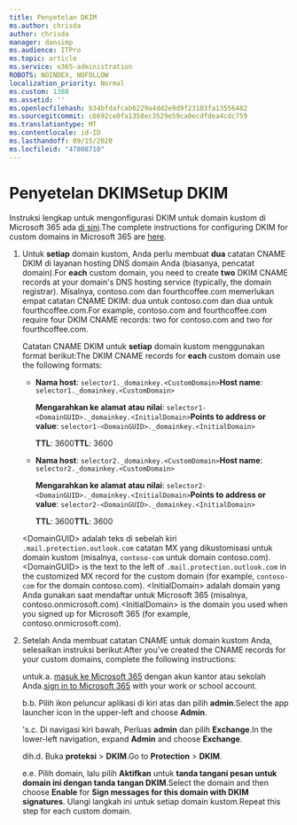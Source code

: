 ```yaml
---
title: Penyetelan DKIM
ms.author: chrisda
author: chrisda
manager: dansimp
ms.audience: ITPro
ms.topic: article
ms.service: o365-administration
ROBOTS: NOINDEX, NOFOLLOW
localization_priority: Normal
ms.custom: 1388
ms.assetid: ''
ms.openlocfilehash: b34bfdafcab6229a4dd2e9d9f23103fa13556482
ms.sourcegitcommit: c6692ce0fa1358ec3529e59ca0ecdfdea4cdc759
ms.translationtype: MT
ms.contentlocale: id-ID
ms.lasthandoff: 09/15/2020
ms.locfileid: "47808710"
---
```

# <a name="setup-dkim"></a><span data-ttu-id="52689-102">Penyetelan DKIM</span><span class="sxs-lookup"><span data-stu-id="52689-102">Setup DKIM</span></span>

<span data-ttu-id="52689-103">Instruksi lengkap untuk mengonfigurasi DKIM untuk domain kustom di Microsoft 365 ada [di sini](https://docs.microsoft.com/microsoft-365/security/office-365-security/use-dkim-to-validate-outbound-email#steps-you-need-to-do-to-manually-set-up-dkim).</span><span class="sxs-lookup"><span data-stu-id="52689-103">The complete instructions for configuring DKIM for custom domains in Microsoft 365 are [here](https://docs.microsoft.com/microsoft-365/security/office-365-security/use-dkim-to-validate-outbound-email#steps-you-need-to-do-to-manually-set-up-dkim).</span></span>

1. <span data-ttu-id="52689-104">Untuk **setiap** domain kustom, Anda perlu membuat **dua** catatan CNAME DKIM di layanan hosting DNS domain Anda (biasanya, pencatat domain).</span><span class="sxs-lookup"><span data-stu-id="52689-104">For **each** custom domain, you need to create **two** DKIM CNAME records at your domain's DNS hosting service (typically, the domain registrar).</span></span> <span data-ttu-id="52689-105">Misalnya, contoso.com dan fourthcoffee.com memerlukan empat catatan CNAME DKIM: dua untuk contoso.com dan dua untuk fourthcoffee.com.</span><span class="sxs-lookup"><span data-stu-id="52689-105">For example, contoso.com and fourthcoffee.com require four DKIM CNAME records: two for contoso.com and two for fourthcoffee.com.</span></span>

   <span data-ttu-id="52689-106">Catatan CNAME DKIM untuk **setiap** domain kustom menggunakan format berikut:</span><span class="sxs-lookup"><span data-stu-id="52689-106">The DKIM CNAME records for **each** custom domain use the following formats:</span></span>

   - <span data-ttu-id="52689-107">**Nama host**: `selector1._domainkey.<CustomDomain>`</span><span class="sxs-lookup"><span data-stu-id="52689-107">**Host name**: `selector1._domainkey.<CustomDomain>`</span></span>

     <span data-ttu-id="52689-108">**Mengarahkan ke alamat atau nilai**: `selector1-<DomainGUID>._domainkey.<InitialDomain>`</span><span class="sxs-lookup"><span data-stu-id="52689-108">**Points to address or value**: `selector1-<DomainGUID>._domainkey.<InitialDomain>`</span></span>

     <span data-ttu-id="52689-109">**TTL**: 3600</span><span class="sxs-lookup"><span data-stu-id="52689-109">**TTL**: 3600</span></span>

   - <span data-ttu-id="52689-110">**Nama host**: `selector2._domainkey.<CustomDomain>`</span><span class="sxs-lookup"><span data-stu-id="52689-110">**Host name**: `selector2._domainkey.<CustomDomain>`</span></span>

     <span data-ttu-id="52689-111">**Mengarahkan ke alamat atau nilai**: `selector2-<DomainGUID>._domainkey.<InitialDomain>`</span><span class="sxs-lookup"><span data-stu-id="52689-111">**Points to address or value**: `selector2-<DomainGUID>._domainkey.<InitialDomain>`</span></span>

     <span data-ttu-id="52689-112">**TTL**: 3600</span><span class="sxs-lookup"><span data-stu-id="52689-112">**TTL**: 3600</span></span>

   <span data-ttu-id="52689-113">\<DomainGUID\> adalah teks di sebelah kiri `.mail.protection.outlook.com` catatan MX yang dikustomisasi untuk domain kustom (misalnya, `contoso-com` untuk domain contoso.com).</span><span class="sxs-lookup"><span data-stu-id="52689-113">\<DomainGUID\> is the text to the left of `.mail.protection.outlook.com` in the customized MX record for the custom domain (for example, `contoso-com` for the domain contoso.com).</span></span> <span data-ttu-id="52689-114">\<InitialDomain\> adalah domain yang Anda gunakan saat mendaftar untuk Microsoft 365 (misalnya, contoso.onmicrosoft.com).</span><span class="sxs-lookup"><span data-stu-id="52689-114">\<InitialDomain\> is the domain you used when you signed up for Microsoft 365 (for example, contoso.onmicrosoft.com).</span></span>

2. <span data-ttu-id="52689-115">Setelah Anda membuat catatan CNAME untuk domain kustom Anda, selesaikan instruksi berikut:</span><span class="sxs-lookup"><span data-stu-id="52689-115">After you've created the CNAME records for your custom domains, complete the following instructions:</span></span>

   <span data-ttu-id="52689-116">untuk.</span><span class="sxs-lookup"><span data-stu-id="52689-116">a.</span></span> <span data-ttu-id="52689-117">[masuk ke Microsoft 365](https://support.office.microsoft.com/article/e9eb7d51-5430-4929-91ab-6157c5a050b4) dengan akun kantor atau sekolah Anda.</span><span class="sxs-lookup"><span data-stu-id="52689-117">[sign in to Microsoft 365](https://support.office.microsoft.com/article/e9eb7d51-5430-4929-91ab-6157c5a050b4) with your work or school account.</span></span>

   <span data-ttu-id="52689-118">b.</span><span class="sxs-lookup"><span data-stu-id="52689-118">b.</span></span> <span data-ttu-id="52689-119">Pilih ikon peluncur aplikasi di kiri atas dan pilih **admin**.</span><span class="sxs-lookup"><span data-stu-id="52689-119">Select the app launcher icon in the upper-left and choose **Admin**.</span></span>

   <span data-ttu-id="52689-120">'s.</span><span class="sxs-lookup"><span data-stu-id="52689-120">c.</span></span> <span data-ttu-id="52689-121">Di navigasi kiri bawah, Perluas **admin** dan pilih **Exchange**.</span><span class="sxs-lookup"><span data-stu-id="52689-121">In the lower-left navigation, expand **Admin** and choose **Exchange**.</span></span>

   <span data-ttu-id="52689-122">dih.</span><span class="sxs-lookup"><span data-stu-id="52689-122">d.</span></span> <span data-ttu-id="52689-123">Buka **proteksi**  >  **DKIM**.</span><span class="sxs-lookup"><span data-stu-id="52689-123">Go to **Protection** > **DKIM**.</span></span>

   <span data-ttu-id="52689-124">e.</span><span class="sxs-lookup"><span data-stu-id="52689-124">e.</span></span> <span data-ttu-id="52689-125">Pilih domain, lalu pilih **Aktifkan** untuk **tanda tangani pesan untuk domain ini dengan tanda tangan DKIM**.</span><span class="sxs-lookup"><span data-stu-id="52689-125">Select the domain and then choose **Enable** for **Sign messages for this domain with DKIM signatures**.</span></span> <span data-ttu-id="52689-126">Ulangi langkah ini untuk setiap domain kustom.</span><span class="sxs-lookup"><span data-stu-id="52689-126">Repeat this step for each custom domain.</span></span>
